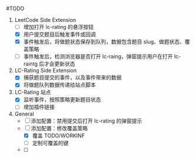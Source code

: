 #TODO

1. LeetCode Side Extension
   - [ ] 增加打开 lc-rating 的悬浮按钮
   - [x] 用户提交题目后触发事件或回调
   - [x] 事件触发后，将做题状态保存到队列，数据包含题目 slug、做题状态、覆盖策略
   - [ ] 事件触发后，检测浏览器是否打开 lc-raing，弹窗提示用户在打开 lc-raintg 后才会更新状态
2. LC-Rating Side Extension
   - [x] 捕获题目提交的事件，以及事件带来的数据
   - [x] 将做题队列数据传递给站点脚本
3. LC-Rating 站点
   - [x] 监听事件，按照策略更新题目状态
   - [ ] 增加插件链接
4. General
   - [ ] 添加配置：禁用提交后打开 lc-rating 的弹窗提示
   - [ ] 添加配置：修改覆盖策略
     - [x] 覆盖 TODO/WORKINF
     - [ ] 定制可覆盖的键
   - [ ]
